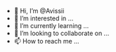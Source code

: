 - 👋 Hi, I’m @Avissii
- 👀 I’m interested in ...
- 🌱 I’m currently learning ...
- 💞️ I’m looking to collaborate on ...
- 📫 How to reach me ...

<!---
Avissii/Avissii is a ✨ special ✨ repository because its `README.md` (this file) appears on your GitHub profile.
You can click the Preview link to take a look at your changes.
--->
